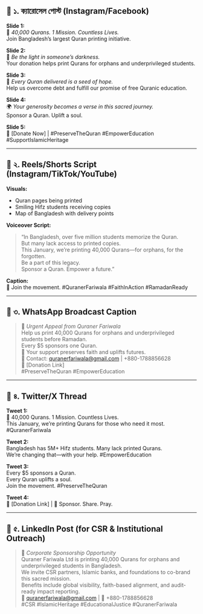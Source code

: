 ﻿
## 📢 ১. ক্যারোসেল পোস্ট (Instagram/Facebook)

**Slide 1:**  
📖 *40,000 Qurans. 1 Mission. Countless Lives.*  
Join Bangladesh’s largest Quran printing initiative.

**Slide 2:**  
🤲 *Be the light in someone’s darkness.*  
Your donation helps print Qurans for orphans and underprivileged students.

**Slide 3:**  
🚚 *Every Quran delivered is a seed of hope.*  
Help us overcome debt and fulfill our promise of free Quranic education.

**Slide 4:**  
🌍 *Your generosity becomes a verse in this sacred journey.*  
Sponsor a Quran. Uplift a soul.

**Slide 5:**  
🔗 [Donate Now] | #PreserveTheQuran #EmpowerEducation #SupportIslamicHeritage

---

## 🎥 ২. Reels/Shorts Script (Instagram/TikTok/YouTube)

**Visuals:**  
- Quran pages being printed  
- Smiling Hifz students receiving copies  
- Map of Bangladesh with delivery points

**Voiceover Script:**  
> “In Bangladesh, over five million students memorize the Quran.  
> But many lack access to printed copies.  
> This January, we’re printing 40,000 Qurans—for orphans, for the forgotten.  
> Be a part of this legacy.  
> Sponsor a Quran. Empower a future.”

**Caption:**  
🕌 Join the movement. #QuranerFariwala #FaithInAction #RamadanReady

---

## 📱 ৩. WhatsApp Broadcast Caption

> 🌟 *Urgent Appeal from Quraner Fariwala*  
> Help us print 40,000 Qurans for orphans and underprivileged students before Ramadan.  
> Every $5 sponsors one Quran.  
> 🤲 Your support preserves faith and uplifts futures.  
> 📩 Contact: quranerfariwala@gmail.com | +880-1788856628  
> 🔗 [Donation Link]  
> #PreserveTheQuran #EmpowerEducation

---

## 🧵 ৪. Twitter/X Thread

**Tweet 1:**  
📖 40,000 Qurans. 1 Mission. Countless Lives.  
This January, we’re printing Qurans for those who need it most. #QuranerFariwala

**Tweet 2:**  
Bangladesh has 5M+ Hifz students. Many lack printed Qurans.  
We’re changing that—with your help. #EmpowerEducation

**Tweet 3:**  
Every $5 sponsors a Quran.  
Every Quran uplifts a soul.  
Join the movement. #PreserveTheQuran

**Tweet 4:**  
🔗 [Donation Link] | 🤲 Sponsor. Share. Pray.

---

## 📘 ৫. LinkedIn Post (for CSR & Institutional Outreach)

> 📣 *Corporate Sponsorship Opportunity*  
> Quraner Fariwala Ltd is printing 40,000 Qurans for orphans and underprivileged students in Bangladesh.  
> We invite CSR partners, Islamic banks, and foundations to co-brand this sacred mission.  
> Benefits include global visibility, faith-based alignment, and audit-ready impact reporting.  
> 📧 quranerfariwala@gmail.com | 📱 +880-1788856628  
> #CSR #IslamicHeritage #EducationalJustice #QuranerFariwala



